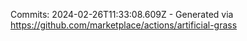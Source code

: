 Commits: 2024-02-26T11:33:08.609Z - Generated via https://github.com/marketplace/actions/artificial-grass
<br>
